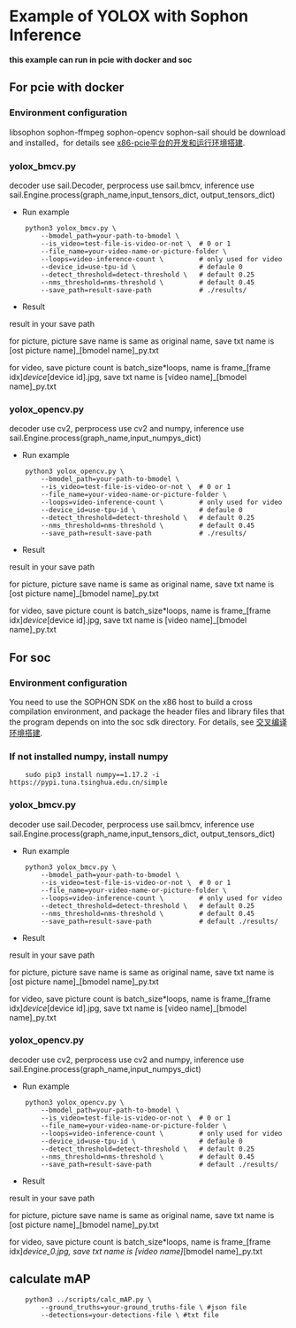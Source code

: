 # Example of YOLOX with Sophon Inference

  **this example can run in pcie with docker and soc**

## For pcie with docker

### Environment configuration 

libsophon sophon-ffmpeg sophon-opencv sophon-sail should be download and installed，for details see [x86-pcie平台的开发和运行环境搭建](../../docs/Environment_Install_Guide.md#2-x86-pcie平台的开发和运行环境搭建).

### yolox_bmcv.py
 decoder use sail.Decoder, perprocess use sail.bmcv, inference use sail.Engine.process(graph_name,input_tensors_dict, output_tensors_dict)

- Run example

``` shell
    python3 yolox_bmcv.py \
        --bmodel_path=your-path-to-bmodel \
        --is_video=test-file-is-video-or-not \  # 0 or 1
        --file_name=your-video-name-or-picture-folder \
        --loops=video-inference-count \         # only used for video
        --device_id=use-tpu-id \                # defaule 0
        --detect_threshold=detect-threshold \   # default 0.25
        --nms_threshold=nms-threshold \         # default 0.45
        --save_path=result-save-path            # ./results/
```
- Result

result in your save path

for picture,  picture save name is same as original name, save txt name is [ost picture name]_[bmodel name]_py.txt

for video, save picture count is batch_size*loops, name is frame_[frame idx]_device_[device id].jpg, save txt name is [video name]_[bmodel name]_py.txt

### yolox_opencv.py
 decoder use cv2, perprocess use cv2 and numpy, inference use sail.Engine.process(graph_name,input_numpys_dict)

- Run example

``` shell
    python3 yolox_opencv.py \
        --bmodel_path=your-path-to-bmodel \
        --is_video=test-file-is-video-or-not \  # 0 or 1
        --file_name=your-video-name-or-picture-folder \
        --loops=video-inference-count \         # only used for video
        --device_id=use-tpu-id \                # defaule 0
        --detect_threshold=detect-threshold \   # default 0.25
        --nms_threshold=nms-threshold \         # default 0.45
        --save_path=result-save-path            # ./results/
```
- Result

result in your save path

for picture,  picture save name is same as original name, save txt name is [ost picture name]_[bmodel name]_py.txt

for video, save picture count is batch_size*loops, name is frame_[frame idx]_device_[device id].jpg, save txt name is [video name]_[bmodel name]_py.txt


## For soc
### Environment configuration 

You need to use the SOPHON SDK on the x86 host to build a cross compilation environment, and package the header files and library files that the program depends on into the soc sdk directory. For details, see [交叉编译环境搭建](../../docs/Environment_Install_Guide.md#31-交叉编译环境搭建).

### If not installed numpy, install numpy

``` shell
    sudo pip3 install numpy==1.17.2 -i https://pypi.tuna.tsinghua.edu.cn/simple
```

### yolox_bmcv.py
 decoder use sail.Decoder, perprocess use sail.bmcv, inference use sail.Engine.process(graph_name,input_tensors_dict, output_tensors_dict)

- Run example

``` shell
    python3 yolox_bmcv.py \
        --bmodel_path=your-path-to-bmodel \
        --is_video=test-file-is-video-or-not \  # 0 or 1
        --file_name=your-video-name-or-picture-folder \
        --loops=video-inference-count \         # only used for video
        --detect_threshold=detect-threshold \   # default 0.25
        --nms_threshold=nms-threshold \         # default 0.45
        --save_path=result-save-path            # default ./results/
```
- Result

result in your save path

for picture,  picture save name is same as original name, save txt name is [ost picture name]_[bmodel name]_py.txt

for video, save picture count is batch_size*loops, name is frame_[frame idx]_device_[device id].jpg, save txt name is [video name]_[bmodel name]_py.txt

### yolox_opencv.py
 decoder use cv2, perprocess use cv2 and numpy, inference use sail.Engine.process(graph_name,input_numpys_dict)

- Run example

``` shell
    python3 yolox_opencv.py \
        --bmodel_path=your-path-to-bmodel \
        --is_video=test-file-is-video-or-not \  # 0 or 1
        --file_name=your-video-name-or-picture-folder \
        --loops=video-inference-count \         # only used for video
        --device_id=use-tpu-id \                # defaule 0
        --detect_threshold=detect-threshold \   # default 0.25
        --nms_threshold=nms-threshold \         # default 0.45
        --save_path=result-save-path            # default ./results/
```
- Result

result in your save path

for picture,  picture save name is same as original name, save txt name is [ost picture name]_[bmodel name]_py.txt

for video, save picture count is batch_size*loops, name is frame_[frame idx]_device_0.jpg, save txt name is [video name]_[bmodel name]_py.txt


## calculate mAP
``` shell
    python3 ../scripts/calc_mAP.py \
        --ground_truths=your-ground_truths-file \ #json file
        --detections=your-detections-file \ #txt file
```
